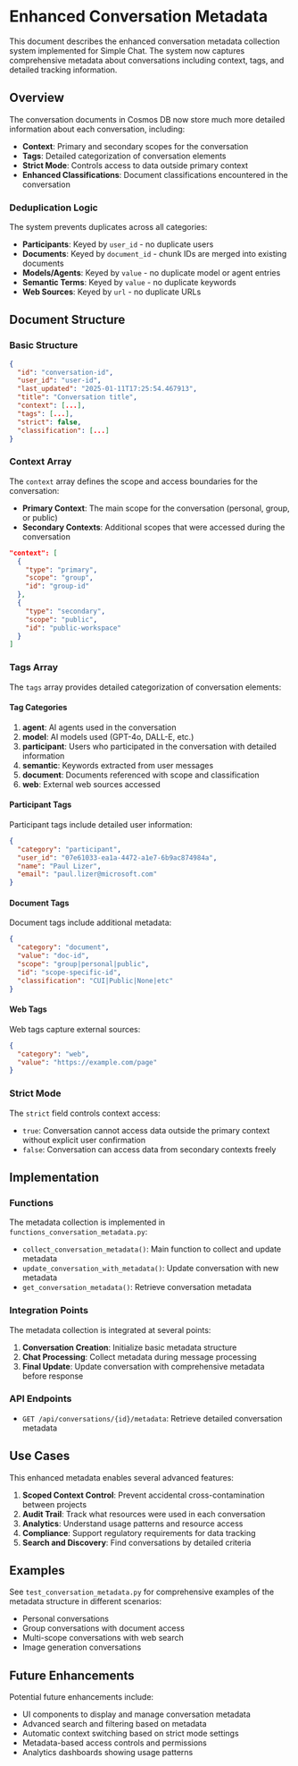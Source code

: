 # Enhanced Conversation Metadata

This document describes the enhanced conversation metadata collection system implemented for Simple Chat. The system now captures comprehensive metadata about conversations including context, tags, and detailed tracking information.

## Overview

The conversation documents in Cosmos DB now store much more detailed information about each conversation, including:

- **Context**: Primary and secondary scopes for the conversation
- **Tags**: Detailed categorization of conversation elements
- **Strict Mode**: Controls access to data outside primary context
- **Enhanced Classifications**: Document classifications encountered in the conversation

### Deduplication Logic

The system prevents duplicates across all categories:

- **Participants**: Keyed by `user_id` - no duplicate users
- **Documents**: Keyed by `document_id` - chunk IDs are merged into existing documents
- **Models/Agents**: Keyed by `value` - no duplicate model or agent entries  
- **Semantic Terms**: Keyed by `value` - no duplicate keywords
- **Web Sources**: Keyed by `url` - no duplicate URLs

## Document Structure

### Basic Structure

```json
{
  "id": "conversation-id",
  "user_id": "user-id",
  "last_updated": "2025-01-11T17:25:54.467913",
  "title": "Conversation title",
  "context": [...],
  "tags": [...],
  "strict": false,
  "classification": [...]
}
```

### Context Array

The `context` array defines the scope and access boundaries for the conversation:

- **Primary Context**: The main scope for the conversation (personal, group, or public)
- **Secondary Contexts**: Additional scopes that were accessed during the conversation

```json
"context": [
  {
    "type": "primary",
    "scope": "group",
    "id": "group-id"
  },
  {
    "type": "secondary", 
    "scope": "public",
    "id": "public-workspace"
  }
]
```

### Tags Array

The `tags` array provides detailed categorization of conversation elements:

#### Tag Categories

1. **agent**: AI agents used in the conversation
2. **model**: AI models used (GPT-4o, DALL-E, etc.)
3. **participant**: Users who participated in the conversation with detailed information
4. **semantic**: Keywords extracted from user messages
5. **document**: Documents referenced with scope and classification
6. **web**: External web sources accessed

#### Participant Tags

Participant tags include detailed user information:

```json
{
  "category": "participant",
  "user_id": "07e61033-ea1a-4472-a1e7-6b9ac874984a",
  "name": "Paul Lizer", 
  "email": "paul.lizer@microsoft.com"
}
```

#### Document Tags

Document tags include additional metadata:

```json
{
  "category": "document",
  "value": "doc-id",
  "scope": "group|personal|public",
  "id": "scope-specific-id",
  "classification": "CUI|Public|None|etc"
}
```

#### Web Tags

Web tags capture external sources:

```json
{
  "category": "web",
  "value": "https://example.com/page"
}
```

### Strict Mode

The `strict` field controls context access:

- `true`: Conversation cannot access data outside the primary context without explicit user confirmation
- `false`: Conversation can access data from secondary contexts freely

## Implementation

### Functions

The metadata collection is implemented in `functions_conversation_metadata.py`:

- `collect_conversation_metadata()`: Main function to collect and update metadata
- `update_conversation_with_metadata()`: Update conversation with new metadata
- `get_conversation_metadata()`: Retrieve conversation metadata

### Integration Points

The metadata collection is integrated at several points:

1. **Conversation Creation**: Initialize basic metadata structure
2. **Chat Processing**: Collect metadata during message processing
3. **Final Update**: Update conversation with comprehensive metadata before response

### API Endpoints

- `GET /api/conversations/{id}/metadata`: Retrieve detailed conversation metadata

## Use Cases

This enhanced metadata enables several advanced features:

1. **Scoped Context Control**: Prevent accidental cross-contamination between projects
2. **Audit Trail**: Track what resources were used in each conversation
3. **Analytics**: Understand usage patterns and resource access
4. **Compliance**: Support regulatory requirements for data tracking
5. **Search and Discovery**: Find conversations by detailed criteria

## Examples

See `test_conversation_metadata.py` for comprehensive examples of the metadata structure in different scenarios:

- Personal conversations
- Group conversations with document access
- Multi-scope conversations with web search
- Image generation conversations

## Future Enhancements

Potential future enhancements include:

- UI components to display and manage conversation metadata
- Advanced search and filtering based on metadata
- Automatic context switching based on strict mode settings
- Metadata-based access controls and permissions
- Analytics dashboards showing usage patterns
